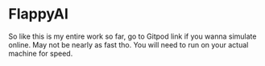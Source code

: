 # FlappyAI
So like this is my entire work so far, go to Gitpod link if you wanna simulate online. May not be nearly as fast tho. You will need to 
run on your actual machine for speed.
